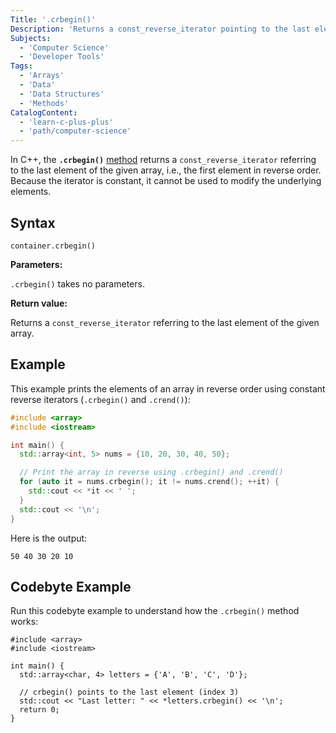 ```yaml
---
Title: '.crbegin()'
Description: 'Returns a const_reverse_iterator pointing to the last element of the given array.'
Subjects:
  - 'Computer Science'
  - 'Developer Tools'
Tags:
  - 'Arrays'
  - 'Data'
  - 'Data Structures'
  - 'Methods'
CatalogContent:
  - 'learn-c-plus-plus'
  - 'path/computer-science'
---
```


In C++, the **`.crbegin()`** [method](https://www.codecademy.com/resources/docs/cpp/methods) returns a `const_reverse_iterator` referring to the last element of the given array, i.e., the first element in reverse order. Because the iterator is constant, it cannot be used to modify the underlying elements.

## Syntax

```pseudo
container.crbegin()
```

**Parameters:**

`.crbegin()` takes no parameters.

**Return value:**

Returns a `const_reverse_iterator` referring to the last element of the given array.

## Example

This example prints the elements of an array in reverse order using constant reverse iterators (`.crbegin()` and `.crend()`):

```cpp
#include <array>
#include <iostream>

int main() {
  std::array<int, 5> nums = {10, 20, 30, 40, 50};

  // Print the array in reverse using .crbegin() and .crend()
  for (auto it = nums.crbegin(); it != nums.crend(); ++it) {
    std::cout << *it << ' ';
  }
  std::cout << '\n';
}
```

Here is the output:

```shell
50 40 30 20 10
```

## Codebyte Example

Run this codebyte example to understand how the `.crbegin()` method works:

```codebyte/cpp
#include <array>
#include <iostream>

int main() {
  std::array<char, 4> letters = {'A', 'B', 'C', 'D'};

  // crbegin() points to the last element (index 3)
  std::cout << "Last letter: " << *letters.crbegin() << '\n';
  return 0;
}
```
